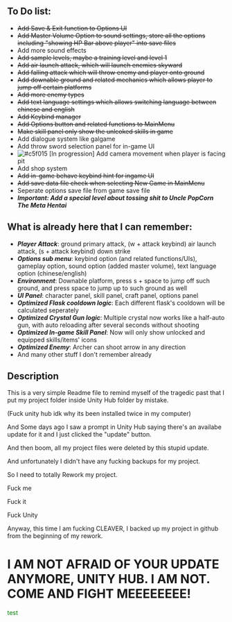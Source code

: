 ## To Do list:

- ~~Add Save & Exit function to Options UI~~
- ~~Add Master Volume Option to sound settings, store all the options including "showing HP Bar above player" into save files~~
- Add more sound effects
- ~~Add sample levels, maybe a training level and level 1~~
- ~~Add air launch attack, which will launch enemies skyward~~
- ~~Add falling attack which will throw enemy and player onto ground~~
- ~~Add downable ground and related mechanics which allows player to jump off certain platforms~~
- ~~Add more enemy types~~
- ~~Add text language settings which allows switching language between chinese and english~~
- ~~Add Keybind manager~~
- ~~Add Options button and related functions to MainMenu~~
- ~~Make skill panel only show the unlcoked skills in game~~
- Add dialogue system like galgame
- Add throw sword selection panel for in-game UI
- ![#c5f015](https://placehold.co/15x15/c5f015/c5f015.png) [In progression] Add camera movement when player is facing pit 
- Add shop system
- ~~Add in-game behave keybind hint for ingame UI~~
- ~~Add save data file check when selecting New Game in MainMenu~~
- Seperate options save file from game save file
- ***Important: Add a special level about tossing shit to Uncle PopCorn The Meta Hentai***

## What is already here that I can remember:
- ***Player Attack***: ground primary attack, (w + attack keybind) air launch attack, (s + attack keybind) down strike
- ***Options sub menu***: keybind option (and related functions/UIs), gameplay option, sound option (added master volume), text language option (chinese/english)
- ***Environment***: Downable platform, press s + space to jump off such ground, and press space to jump up to such ground as well
- ***UI Panel***: character panel, skill panel, craft panel, options panel
- ***Optimized Flask cooldown logic***: Each different flask's cooldown will be calculated seperately
- ***Optimized Crystal Gun logic***: Multiple crystal now works like a half-auto gun, with auto reloading after several seconds without shooting
- ***Optimized In-game Skill Panel***: Now will only show unlocked and equipped skills/items' icons
- ***Optimized Enemy***: Archer can shoot arrow in any direction
- And many other stuff I don't remember already


## Description

This is a very simple Readme file to remind myself of the tragedic past that I put my project folder inside Unity Hub folder by mistake.

(Fuck unity hub idk why its been installed twice in my computer)

And Some days ago I saw a prompt in Unity Hub saying there's an availabe update for it and I just clicked the "update" button.

And then boom, all my project files were deleted by this stupid update.

And unfortunately I didn't have any fucking backups for my project.

So I need to totally Rework my project.

Fuck me

Fuck it

Fuck Unity

Anyway, this time I am fucking CLEAVER, I backed up my project in github from the beginning of my rework.
# I AM NOT AFRAID OF YOUR UPDATE ANYMORE, UNITY HUB. I AM NOT. COME AND FIGHT MEEEEEEEE!

<font color="green"> test </font>

